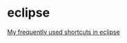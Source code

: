 # eclipse

[My frequently used shortcuts in eclipse](https://gist.github.com/cleberjamaral/1049946bc9142283c5d66fa137505fa7)

